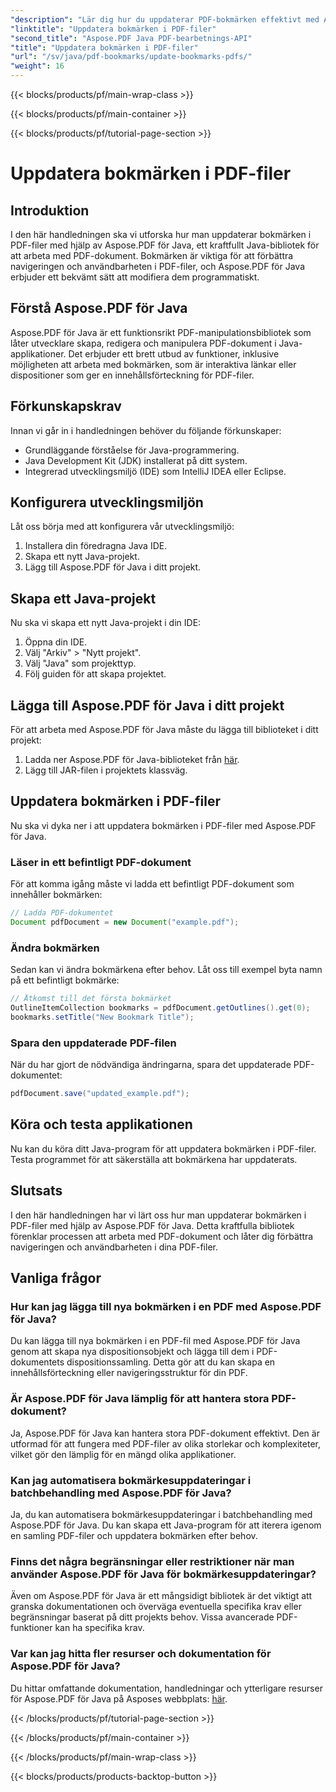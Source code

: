 ```yaml
---
"description": "Lär dig hur du uppdaterar PDF-bokmärken effektivt med Aspose.PDF för Java. Vår steg-för-steg-guide förenklar processen."
"linktitle": "Uppdatera bokmärken i PDF-filer"
"second_title": "Aspose.PDF Java PDF-bearbetnings-API"
"title": "Uppdatera bokmärken i PDF-filer"
"url": "/sv/java/pdf-bookmarks/update-bookmarks-pdfs/"
"weight": 16
---
```


{{< blocks/products/pf/main-wrap-class >}}

{{< blocks/products/pf/main-container >}}

{{< blocks/products/pf/tutorial-page-section >}}

# Uppdatera bokmärken i PDF-filer


## Introduktion

I den här handledningen ska vi utforska hur man uppdaterar bokmärken i PDF-filer med hjälp av Aspose.PDF för Java, ett kraftfullt Java-bibliotek för att arbeta med PDF-dokument. Bokmärken är viktiga för att förbättra navigeringen och användbarheten i PDF-filer, och Aspose.PDF för Java erbjuder ett bekvämt sätt att modifiera dem programmatiskt.

## Förstå Aspose.PDF för Java

Aspose.PDF för Java är ett funktionsrikt PDF-manipulationsbibliotek som låter utvecklare skapa, redigera och manipulera PDF-dokument i Java-applikationer. Det erbjuder ett brett utbud av funktioner, inklusive möjligheten att arbeta med bokmärken, som är interaktiva länkar eller dispositioner som ger en innehållsförteckning för PDF-filer.

## Förkunskapskrav

Innan vi går in i handledningen behöver du följande förkunskaper:

- Grundläggande förståelse för Java-programmering.
- Java Development Kit (JDK) installerat på ditt system.
- Integrerad utvecklingsmiljö (IDE) som IntelliJ IDEA eller Eclipse.

## Konfigurera utvecklingsmiljön

Låt oss börja med att konfigurera vår utvecklingsmiljö:

1. Installera din föredragna Java IDE.
2. Skapa ett nytt Java-projekt.
3. Lägg till Aspose.PDF för Java i ditt projekt.

## Skapa ett Java-projekt

Nu ska vi skapa ett nytt Java-projekt i din IDE:

1. Öppna din IDE.
2. Välj "Arkiv" > "Nytt projekt".
3. Välj "Java" som projekttyp.
4. Följ guiden för att skapa projektet.

## Lägga till Aspose.PDF för Java i ditt projekt

För att arbeta med Aspose.PDF för Java måste du lägga till biblioteket i ditt projekt:

1. Ladda ner Aspose.PDF för Java-biblioteket från [här](https://releases.aspose.com/pdf/java/).
2. Lägg till JAR-filen i projektets klassväg.

## Uppdatera bokmärken i PDF-filer

Nu ska vi dyka ner i att uppdatera bokmärken i PDF-filer med Aspose.PDF för Java.

### Läser in ett befintligt PDF-dokument

För att komma igång måste vi ladda ett befintligt PDF-dokument som innehåller bokmärken:

```java
// Ladda PDF-dokumentet
Document pdfDocument = new Document("example.pdf");
```

### Ändra bokmärken

Sedan kan vi ändra bokmärkena efter behov. Låt oss till exempel byta namn på ett befintligt bokmärke:

```java
// Åtkomst till det första bokmärket
OutlineItemCollection bookmarks = pdfDocument.getOutlines().get(0);
bookmarks.setTitle("New Bookmark Title");
```

### Spara den uppdaterade PDF-filen

När du har gjort de nödvändiga ändringarna, spara det uppdaterade PDF-dokumentet:

```java
pdfDocument.save("updated_example.pdf");
```

## Köra och testa applikationen

Nu kan du köra ditt Java-program för att uppdatera bokmärken i PDF-filer. Testa programmet för att säkerställa att bokmärkena har uppdaterats.

## Slutsats

I den här handledningen har vi lärt oss hur man uppdaterar bokmärken i PDF-filer med hjälp av Aspose.PDF för Java. Detta kraftfulla bibliotek förenklar processen att arbeta med PDF-dokument och låter dig förbättra navigeringen och användbarheten i dina PDF-filer.

## Vanliga frågor

### Hur kan jag lägga till nya bokmärken i en PDF med Aspose.PDF för Java?

Du kan lägga till nya bokmärken i en PDF-fil med Aspose.PDF för Java genom att skapa nya dispositionsobjekt och lägga till dem i PDF-dokumentets dispositionssamling. Detta gör att du kan skapa en innehållsförteckning eller navigeringsstruktur för din PDF.

### Är Aspose.PDF för Java lämplig för att hantera stora PDF-dokument?

Ja, Aspose.PDF för Java kan hantera stora PDF-dokument effektivt. Den är utformad för att fungera med PDF-filer av olika storlekar och komplexiteter, vilket gör den lämplig för en mängd olika applikationer.

### Kan jag automatisera bokmärkesuppdateringar i batchbehandling med Aspose.PDF för Java?

Ja, du kan automatisera bokmärkesuppdateringar i batchbehandling med Aspose.PDF för Java. Du kan skapa ett Java-program för att iterera igenom en samling PDF-filer och uppdatera bokmärken efter behov.

### Finns det några begränsningar eller restriktioner när man använder Aspose.PDF för Java för bokmärkesuppdateringar?

Även om Aspose.PDF för Java är ett mångsidigt bibliotek är det viktigt att granska dokumentationen och överväga eventuella specifika krav eller begränsningar baserat på ditt projekts behov. Vissa avancerade PDF-funktioner kan ha specifika krav.

### Var kan jag hitta fler resurser och dokumentation för Aspose.PDF för Java?

Du hittar omfattande dokumentation, handledningar och ytterligare resurser för Aspose.PDF för Java på Asposes webbplats: [här](https://reference.aspose.com/pdf/java/).

{{< /blocks/products/pf/tutorial-page-section >}}

{{< /blocks/products/pf/main-container >}}

{{< /blocks/products/pf/main-wrap-class >}}

{{< blocks/products/products-backtop-button >}}